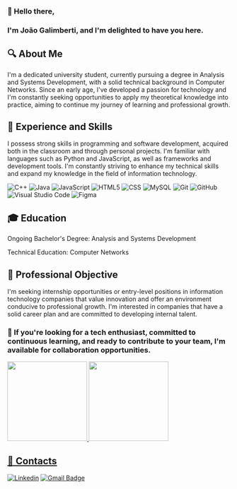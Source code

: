 ### 👋 Hello there,
### I'm João Galimberti, and I'm delighted to have you here.

## 🔍 About Me
I'm a dedicated university student, currently pursuing a degree in Analysis and Systems Development, with a solid technical background in Computer Networks. Since an early age, I've developed a passion for technology and I'm constantly seeking opportunities to apply my theoretical knowledge into practice, aiming to continue my journey of learning and professional growth.

## 💼 Experience and Skills
I possess strong skills in programming and software development, acquired both in the classroom and through personal projects. I'm familiar with languages such as Python and JavaScript, as well as frameworks and development tools. I'm constantly striving to enhance my technical skills and expand my knowledge in the field of information technology.

![C++](https://img.shields.io/badge/-C++-333333?style=flat&logo=C%2B%2B&logoColor=00599C)
![Java](https://img.shields.io/badge/-Java-333333?style=flat&logo=Java&logoColor=007396)
![JavaScript](https://img.shields.io/badge/-JavaScript-333333?style=flat&logo=javascript)
![HTML5](https://img.shields.io/badge/-HTML5-333333?style=flat&logo=HTML5)
![CSS](https://img.shields.io/badge/-CSS-333333?style=flat&logo=CSS3&logoColor=1572B6)
![MySQL](https://img.shields.io/badge/-MySQL-333333?style=flat&logo=mysql)
![Git](https://img.shields.io/badge/-Git-333333?style=flat&logo=git)
![GitHub](https://img.shields.io/badge/-GitHub-333333?style=flat&logo=github)
![Visual Studio Code](https://img.shields.io/badge/-Visual%20Studio%20Code-333333?style=flat&logo=visual-studio-code&logoColor=007ACC)
![Figma](https://img.shields.io/badge/-Figma-333333?style=flat&logo=figma&logoColor=007ACC)

## 🎓 Education
Ongoing Bachelor's Degree: Analysis and Systems Development

Technical Education: Computer Networks

## 🔎 Professional Objective
I'm seeking internship opportunities or entry-level positions in information technology companies that value innovation and offer an environment conducive to professional growth. I'm interested in companies that have a solid career plan and are committed to developing internal talent.

### 🤝 If you're looking for a tech enthusiast, committed to continuous learning, and ready to contribute to your team, I'm available for collaboration opportunities.

<div>
<a href="https://github.com/joaogalimberti">
<img loading="lazy" height="180em" src="https://github-readme-stats.vercel.app/api/top-langs/?username=joaogalimberti&layout=compact&langs_count=7&theme=dracula"/>
<img loading="lazy" height="180em" src="https://github-readme-stats.vercel.app/api?username=joaogalimberti&show_icons=true&theme=dracula&include_all_commits=true&count_private=true"/>
</div>

## 💬 Contacts

[![Linkedin](https://img.shields.io/badge/-joaogalimberti-blue?style=flat-square&logo=Linkedin&logoColor=white&link=https://www.linkedin.com/in/joaogalimberti/)](https://www.linkedin.com/in/joaogalimberti/)
[![Gmail Badge](https://img.shields.io/badge/-joaogalimberti@gmail.com-006bed?style=flat-square&logo=Gmail&logoColor=white&link=mailto:joaogalimberti@gmail.com)](mailto:joaogalimberti@gmail.com)
